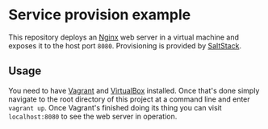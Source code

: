 # Service provision example

This repository deploys an [Nginx](http://wiki.nginx.org/Main) web server in a virtual machine and exposes it to the host port `8080`. Provisioning is provided by [SaltStack](http://saltstack.com/).

## Usage

You need to have [Vagrant](https://www.vagrantup.com/) and [VirtualBox](https://www.virtualbox.org/) installed. Once that's done simply navigate to the root directory of this project at a command line and enter `vagrant up`. Once Vagrant's finished doing its thing you can visit `localhost:8080` to see the web server in operation.
